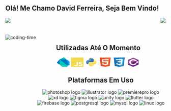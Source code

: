 ## Olá! Me Chamo David Ferreira, Seja Bem Vindo!

<div>
  
  <img  height="200em" src="https://github-readme-stats.vercel.app/api?username=Perpetuos&show_icons=true&theme=tokyonight&include_all_commits=true&count_private=true"/>
  <img align="right" height="160em" src="https://github-readme-stats.vercel.app/api/top-langs/?username=Perpetuos&layout=compact&langs_count=16&theme=tokyonight"/>
</div>
<br>

<div  align="center"> 
  <div style="display: inline_block"><br>
    <img align="left" height="250" alt="coding-time" src="code4.gif">
    <h2 align="center">Utilizadas Até O Momento</h2>
    <img align="center" height="30" width="40" alt="js-icon"  src="https://raw.githubusercontent.com/devicons/devicon/master/icons/dart/dart-original.svg">
    <img align="center" height="30" width="40" alt="js-icon"  src="https://raw.githubusercontent.com/devicons/devicon/master/icons/javascript/javascript-plain.svg">
    <img align="center" height="30" width="40" alt="react-icon" src="https://raw.githubusercontent.com/devicons/devicon/master/icons/python/python-original.svg">
    <img align="center" height="30" width="40" alt="html-icon" src="https://raw.githubusercontent.com/devicons/devicon/master/icons/html5/html5-original.svg">
    <img align="center" height="30" width="40" alt="css-icon" src="https://raw.githubusercontent.com/devicons/devicon/master/icons/css3/css3-original.svg">
    <img align="center" height="30" width="40" alt="c-icon" src="https://raw.githubusercontent.com/devicons/devicon/master/icons/csharp/csharp-original.svg">
   </div>
   
   <div  align="center"> 
    <h2 align="center">Plataformas Em Uso</h2>
  <img src="https://cdn.jsdelivr.net/gh/devicons/devicon/icons/photoshop/photoshop-line.svg"  height="30" width="40" alt="photoshop logo"  />
  <img src="https://cdn.jsdelivr.net/gh/devicons/devicon/icons/illustrator/illustrator-line.svg"  height="30" width="40" alt="illustrator logo"  />
  <img src="https://cdn.jsdelivr.net/gh/devicons/devicon/icons/premierepro/premierepro-original.svg"  height="30" width="40" alt="premierepro logo"  />
  <img src="https://cdn.jsdelivr.net/gh/devicons/devicon/icons/xd/xd-line.svg"  height="30" width="40" alt="xd logo"  />
  <img src="https://cdn.jsdelivr.net/gh/devicons/devicon/icons/figma/figma-original.svg"  height="30" width="40" alt="figma logo"  />
  <img src="https://cdn.jsdelivr.net/gh/devicons/devicon/icons/unity/unity-original.svg"  height="30" width="40" alt="unity logo"  />
  <img src="https://cdn.jsdelivr.net/gh/devicons/devicon/icons/flutter/flutter-original.svg"  height="30" width="40" alt="flutter logo"  />
  <img src="https://cdn.jsdelivr.net/gh/devicons/devicon/icons/firebase/firebase-plain.svg"  height="30" width="40" alt="firebase logo"  />
  <img src="https://cdn.jsdelivr.net/gh/devicons/devicon/icons/postgresql/postgresql-original.svg"  height="30" width="40" alt="postgresql logo"  />
  <img src="https://cdn.jsdelivr.net/gh/devicons/devicon/icons/mysql/mysql-original.svg"  height="30" width="40" alt="mysql logo"  />
  <img src="https://cdn.jsdelivr.net/gh/devicons/devicon/icons/linux/linux-original.svg"  height="30" width="40" alt="linux logo"  />
   </div>
  
